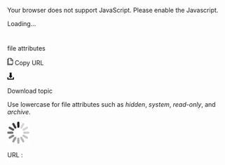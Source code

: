 Your browser does not support JavaScript. Please enable the Javascript.

Loading...

# 

file attributes

![Copy URL](media/file-attributes/Copy.png)
Copy URL

![Download](media/file-attributes/Download.png)

Download topic

Use lowercase for file attributes such as *hidden*, *system*, *read-only*, and *archive*.

![In progress](media/file-attributes/activity-large.gif)

URL :
